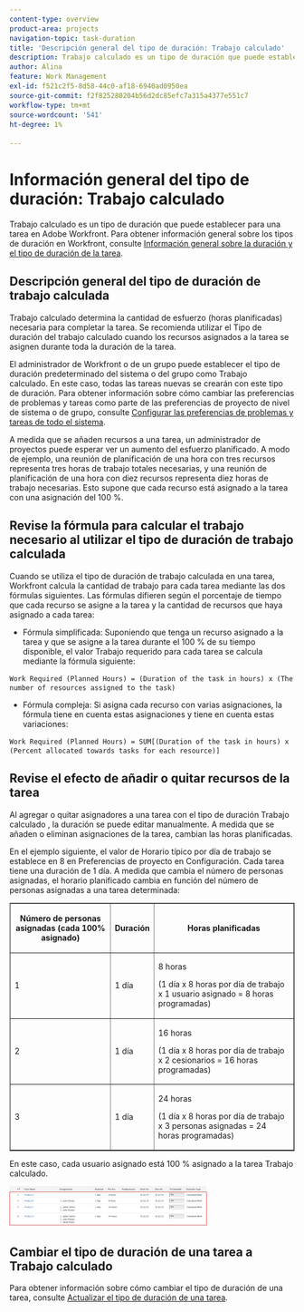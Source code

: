 ```yaml
---
content-type: overview
product-area: projects
navigation-topic: task-duration
title: 'Descripción general del tipo de duración: Trabajo calculado'
description: Trabajo calculado es un tipo de duración que puede establecer para una tarea en Adobe Workfront. Para obtener información general sobre los tipos de duración en Workfront, consulte Información general sobre la duración de la tarea y el tipo de duración.
author: Alina
feature: Work Management
exl-id: f521c2f5-8d58-44c0-af18-6940ad0950ea
source-git-commit: f2f825280204b56d2dc85efc7a315a4377e551c7
workflow-type: tm+mt
source-wordcount: '541'
ht-degree: 1%

---
```


# Información general del tipo de duración: Trabajo calculado

Trabajo calculado es un tipo de duración que puede establecer para una tarea en Adobe Workfront. Para obtener información general sobre los tipos de duración en Workfront, consulte [Información general sobre la duración y el tipo de duración de la tarea](../../../manage-work/tasks/taskdurtn/task-duration-and-duration-type.md).

## Descripción general del tipo de duración de trabajo calculada

Trabajo calculado determina la cantidad de esfuerzo (horas planificadas) necesaria para completar la tarea. Se recomienda utilizar el Tipo de duración del trabajo calculado cuando los recursos asignados a la tarea se asignen durante toda la duración de la tarea.

El administrador de Workfront o de un grupo puede establecer el tipo de duración predeterminado del sistema o del grupo como Trabajo calculado. En este caso, todas las tareas nuevas se crearán con este tipo de duración. Para obtener información sobre cómo cambiar las preferencias de problemas y tareas como parte de las preferencias de proyecto de nivel de sistema o de grupo, consulte [Configurar las preferencias de problemas y tareas de todo el sistema](../../../administration-and-setup/set-up-workfront/configure-system-defaults/set-task-issue-preferences.md).

A medida que se añaden recursos a una tarea, un administrador de proyectos puede esperar ver un aumento del esfuerzo planificado. A modo de ejemplo, una reunión de planificación de una hora con tres recursos representa tres horas de trabajo totales necesarias, y una reunión de planificación de una hora con diez recursos representa diez horas de trabajo necesarias. Esto supone que cada recurso está asignado a la tarea con una asignación del 100 %.

## Revise la fórmula para calcular el trabajo necesario al utilizar el tipo de duración de trabajo calculada

Cuando se utiliza el tipo de duración de trabajo calculada en una tarea, Workfront calcula la cantidad de trabajo para cada tarea mediante las dos fórmulas siguientes. Las fórmulas difieren según el porcentaje de tiempo que cada recurso se asigne a la tarea y la cantidad de recursos que haya asignado a cada tarea:

* Fórmula simplificada: Suponiendo que tenga un recurso asignado a la tarea y que se asigne a la tarea durante el 100 % de su tiempo disponible, el valor Trabajo requerido para cada tarea se calcula mediante la fórmula siguiente:

```
Work Required (Planned Hours) = (Duration of the task in hours) x (The number of resources assigned to the task)
```

* Fórmula compleja: Si asigna cada recurso con varias asignaciones, la fórmula tiene en cuenta estas asignaciones y tiene en cuenta estas variaciones:

```
Work Required (Planned Hours) = SUM[(Duration of the task in hours) x (Percent allocated towards tasks for each resource)]
```

## Revise el efecto de añadir o quitar recursos de la tarea

Al agregar o quitar asignadores a una tarea con el tipo de duración Trabajo calculado , la duración se puede editar manualmente. A medida que se añaden o eliminan asignaciones de la tarea, cambian las horas planificadas.

En el ejemplo siguiente, el valor de Horario típico por día de trabajo se establece en 8 en Preferencias de proyecto en Configuración. Cada tarea tiene una duración de 1 día. A medida que cambia el número de personas asignadas, el horario planificado cambia en función del número de personas asignadas a una tarea determinada:

<table border="1" cellspacing="15" cellpadding="1"> 
 <col> 
 <col> 
 <col> 
 <thead> 
  <tr> 
   <th> <p><strong>Número de personas asignadas (cada 100% asignado)</strong> </p> </th> 
   <th> <p><strong>Duración</strong> </p> </th> 
   <th> <p><strong>Horas planificadas</strong> </p> </th> 
  </tr> 
 </thead> 
 <tbody> 
  <tr> 
   <td> <p>1</p> </td> 
   <td> <p>1 día</p> </td> 
   <td> <p>8 horas</p> <p>(1 día x 8 horas por día de trabajo x 1 usuario asignado = 8 horas programadas)</p> </td> 
  </tr> 
  <tr> 
   <td> <p>2</p> </td> 
   <td> <p>1 día</p> </td> 
   <td> <p>16 horas</p> <p>(1 día x 8 horas por día de trabajo x 2 cesionarios = 16 horas programadas)</p> </td> 
  </tr> 
  <tr> 
   <td> <p>3</p> </td> 
   <td> <p>1 día</p> </td> 
   <td> <p>24 horas</p> <p>(1 día x 8 horas por día de trabajo x 3 personas asignadas = 24 horas programadas)</p> </td> 
  </tr> 
 </tbody> 
</table>

En este caso, cada usuario asignado está 100 % asignado a la tarea Trabajo calculado.

![](assets/calcwork-350x71.png)

## Cambiar el tipo de duración de una tarea a Trabajo calculado

Para obtener información sobre cómo cambiar el tipo de duración de una tarea, consulte [Actualizar el tipo de duración de una tarea](../../../manage-work/tasks/taskdurtn/update-duration-type-of-task.md).

<!--
<p data-mc-conditions="QuicksilverOrClassic.Draft mode">(NOTE: replaced with new article linked above)</p>
-->

<!--
<ol data-mc-conditions="QuicksilverOrClassic.Draft mode">
<li value="1">Go to a task for which you want to change the Duration Type.</li>
<li value="2"> <p data-mc-conditions="QuicksilverOrClassic.Quicksilver">Click <strong>Task Details</strong> in the left panel, then in the Overview area double click <strong>Duration Type</strong>. </p> </li>
<li value="3">Select <strong>Calculated Work</strong> from the drop-down menu.</li>
<li value="4">Click <strong>Save</strong> <strong>Changes</strong>.</li>
</ol>
-->
